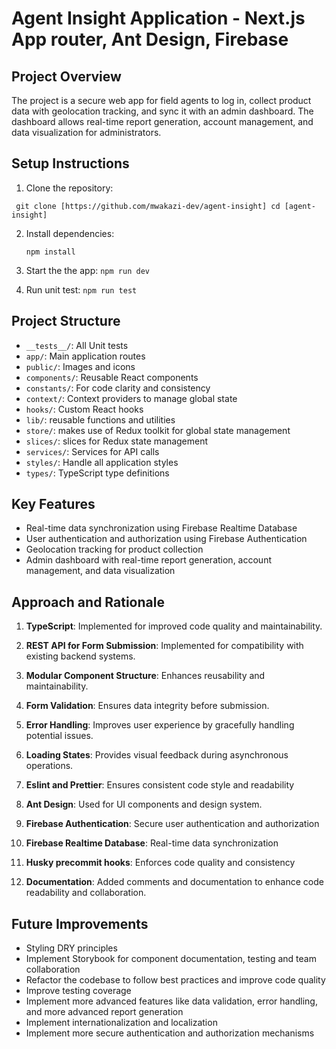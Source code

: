 # Agent Insight Application - Next.js App router, Ant Design, Firebase

## Project Overview

The project is a secure web app for field agents to log in, collect product data with geolocation tracking, and sync it with an admin dashboard. The dashboard allows real-time report generation, account management, and data visualization for administrators.

## Setup Instructions

1. Clone the repository:

` git clone [https://github.com/mwakazi-dev/agent-insight] cd [agent-insight]`

2. Install dependencies:

   `npm install`

3. Start the the app:
   `npm run dev`

4. Run unit test:
   `npm run test`

## Project Structure

- `__tests__/`: All Unit tests
- `app/`: Main application routes
- `public/`: Images and icons
- `components/`: Reusable React components
- `constants/`: For code clarity and consistency
- `context/`: Context providers to manage global state
- `hooks/`: Custom React hooks
- `lib/`: reusable functions and utilities
- `store/`: makes use of Redux toolkit for global state management
- `slices/`: slices for Redux state management
- `services/`: Services for API calls
- `styles/`: Handle all application styles
- `types/`: TypeScript type definitions

## Key Features

- Real-time data synchronization using Firebase Realtime Database
- User authentication and authorization using Firebase Authentication
- Geolocation tracking for product collection
- Admin dashboard with real-time report generation, account management, and data visualization

## Approach and Rationale

1. **TypeScript**: Implemented for improved code quality and maintainability.

2. **REST API for Form Submission**: Implemented for compatibility with existing backend systems.

3. **Modular Component Structure**: Enhances reusability and maintainability.

4. **Form Validation**: Ensures data integrity before submission.

5. **Error Handling**: Improves user experience by gracefully handling potential issues.

6. **Loading States**: Provides visual feedback during asynchronous operations.

7. **Eslint and Prettier**: Ensures consistent code style and readability

8. **Ant Design**: Used for UI components and design system.

9. **Firebase Authentication**: Secure user authentication and authorization

10. **Firebase Realtime Database**: Real-time data synchronization

11. **Husky precommit hooks**: Enforces code quality and consistency

12. **Documentation**: Added comments and documentation to enhance code readability and collaboration.

## Future Improvements

- Styling DRY principles
- Implement Storybook for component documentation, testing and team collaboration
- Refactor the codebase to follow best practices and improve code quality
- Improve testing coverage
- Implement more advanced features like data validation, error handling, and more advanced report generation
- Implement internationalization and localization
- Implement more secure authentication and authorization mechanisms
